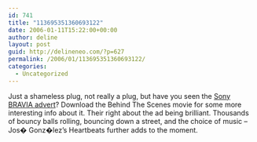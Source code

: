 ```yaml
---
id: 741
title: "113695351360693122"
date: 2006-01-11T15:22:00+00:00
author: deline
layout: post
guid: http://delineneo.com/?p=627
permalink: /2006/01/113695351360693122/
categories:
  - Uncategorized
---
```

Just a shameless plug, not really a plug, but have you seen the [Sony BRAVIA advert](http://www.bravia-advert.com/)? Download the Behind The Scenes movie for some more interesting info about it. Their right about the ad being brilliant. Thousands of bouncy balls rolling, bouncing down a street, and the choice of music &#8211; Jos� Gonz�lez&#8217;s Heartbeats further adds to the moment.